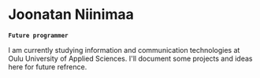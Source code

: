 # Joonatan Niinimaa

**`Future programmer `**

I am currently studying information and communication technologies at Oulu University of Applied Sciences.
I'll document some projects and ideas here for future refrence.
